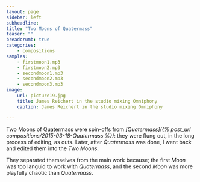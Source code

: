 ```yaml
---
layout: page
sidebar: left
subheadline: 
title: "Two Moons of Quatermass"
teaser: ""
breadcrumb: true
categories:
    - compositions
samples:
    - firstmoon1.mp3
    - firstmoon2.mp3
    - secondmoon1.mp3
    - secondmoon2.mp3
    - secondmoon3.mp3
image:
    url: picture19.jpg
    title: James Reichert in the studio mixing Omniphony
    caption: James Reichert in the studio mixing Omniphony

---
```


Two Moons of Quatermass were spin-offs from *[Quatermass]({% post_url compositions/2015-03-18-Quatermass %})*: they were flung out, in the long process of editing, as outs. Later, after *Quatermass* was done, I went back and edited them into the *Two Moons*. 

They separated themselves from the main work because; the first *Moon* was too languid to work with *Quatermass*, and the second *Moon* was more playfully chaotic than *Quatermass*.

